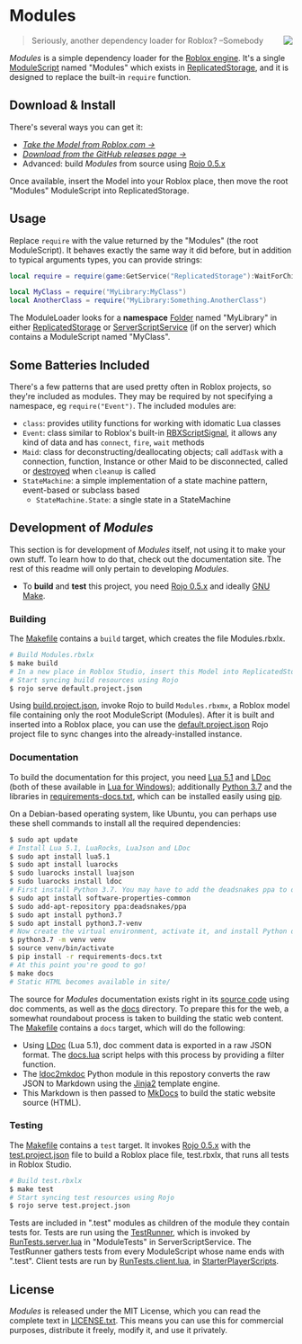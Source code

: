 # Modules

<img align="right" src="docs/Markdown-black.png">

> Seriously, another dependency loader for Roblox? &ndash;Somebody

_Modules_ is a simple dependency loader for the [Roblox engine](https://www.roblox.com). It's a single [ModuleScript](https://developer.roblox.com/en-us/api-reference/class/ModuleScript) named "Modules" which exists in [ReplicatedStorage](https://developer.roblox.com/en-us/api-reference/class/ReplicatedStorage), and it is designed to replace the built-in `require` function.

## Download & Install

There's several ways you can get it:

* _[Take the Model from Roblox.com &rarr;](https://www.roblox.com/library/5517888456/Modules-v1-0-0)_
* _[Download from the GitHub releases page &rarr;](https://github.com/Ozzypig/Modules/releases/)_
* Advanced: build _Modules_ from source using [Rojo 0.5.x](https://github.com/Roblox/rojo)

Once available, insert the Model into your Roblox place, then move the root "Modules" ModuleScript into ReplicatedStorage.

## Usage

Replace `require` with the value returned by the "Modules" (the root ModuleScript). It behaves exactly the same way it did before, but in addition to typical arguments types, you can provide strings:

```lua
local require = require(game:GetService("ReplicatedStorage"):WaitForChild("Modules"))

local MyClass = require("MyLibrary:MyClass")
local AnotherClass = require("MyLibrary:Something.AnotherClass")
```

The ModuleLoader looks for a **namespace** [Folder](https://developer.roblox.com/en-us/api-reference/class/Folder) named "MyLibrary" in either [ReplicatedStorage](https://developer.roblox.com/en-us/api-reference/class/ReplicatedStorage) or [ServerScriptService](https://developer.roblox.com/en-us/api-reference/class/ServerScriptService) (if on the server) which contains a ModuleScript named "MyClass".

## Some Batteries Included

There's a few patterns that are used pretty often in Roblox projects, so they're included as modules. They may be required by not specifying a namespace, eg `require("Event")`. The included modules are:

- `class`: provides utility functions for working with idomatic Lua classes
- `Event`: class similar to Roblox's built-in [RBXScriptSignal](https://developer.roblox.com/en-us/api-reference/datatype/RBXScriptSignal), it allows any kind of data and has `connect`, `fire`, `wait` methods
- `Maid`: class for deconstructing/deallocating objects; call `addTask` with a connection, function, Instance or other Maid to be disconnected, called or [destroyed](https://developer.roblox.com/en-us/api-reference/function/Instance/Destroy) when `cleanup` is called
- `StateMachine`: a simple implementation of a state machine pattern, event-based or subclass based
	- `StateMachine.State`: a single state in a StateMachine

## Development of _Modules_

This section is for development of _Modules_ itself, not using it to make your own stuff. To learn how to do that, check out the documentation site. The rest of this readme will only pertain to developing _Modules_.

  * To **build** and **test** this project, you need [Rojo 0.5.x](https://github.com/Roblox/rojo) and ideally [GNU Make](https://www.gnu.org/software/make/).

### Building

The [Makefile](Makefile) contains a `build` target, which creates the file Modules.rbxlx.

```sh
# Build Modules.rbxlx
$ make build
# In a new place in Roblox Studio, insert this Model into ReplicatedStorage.
# Start syncing build resources using Rojo
$ rojo serve default.project.json
```

Using [build.project.json](build.project.json), invoke Rojo to build `Modules.rbxmx`, a Roblox model file containing only the root ModuleScript (Modules). After it is built and inserted into a Roblox place, you can use the [default.project.json](default.project.json) Rojo project file to sync changes into the already-installed instance.

### Documentation

To build the documentation for this project, you need [Lua 5.1](https://lua.org) and [LDoc](https://github.com/stevedonovan/LDoc) (both of these available in [Lua for Windows](https://github.com/rjpcomputing/luaforwindows)); additionally [Python 3.7](https://www.python.org/) and the libraries in [requirements-docs.txt](requirements-docs.txt), which can be installed easily using [pip](https://pip.pypa.io/en/stable/).

On a Debian-based operating system, like Ubuntu, you can perhaps use these shell commands to install all the required dependencies:

```sh
$ sudo apt update
# Install Lua 5.1, LuaRocks, LuaJson and LDoc
$ sudo apt install lua5.1
$ sudo apt install luarocks
$ sudo luarocks install luajson
$ sudo luarocks install ldoc
# First install Python 3.7. You may have to add the deadsnakes ppa to do this:
$ sudo apt install software-properties-common
$ sudo add-apt-repository ppa:deadsnakes/ppa
$ sudo apt install python3.7
$ sudo apt install python3.7-venv
# Now create the virtual environment, activate it, and install Python dependencies
$ python3.7 -m venv venv
$ source venv/bin/activate
$ pip install -r requirements-docs.txt
# At this point you're good to go!
$ make docs
# Static HTML becomes available in site/
```

The source for _Modules_ documentation exists right in its [source code](src/) using doc comments, as well as the [docs](docs/) directory. To prepare this for the web, a somewhat roundabout process is taken to building the static web content. The [Makefile](Makefile) contains a `docs` target, which will do the following:

* Using [LDoc](https://github.com/stevedonovan/LDoc) (Lua 5.1), doc comment data is exported in a raw JSON format. The [docs.lua](docs.lua) script helps with this process by providing a filter function.
* The [ldoc2mkdoc](ldoc2mkdoc/) Python module in this repostory converts the raw JSON to Markdown using the [Jinja2](https://palletsprojects.com/p/jinja/) template engine.
* This Markdown is then passed to [MkDocs](https://www.mkdocs.org/) to build the static website source (HTML).

### Testing

The [Makefile](Makefile) contains a `test` target. It invokes [Rojo 0.5.x](https://github.com/Roblox/rojo) with the [test.project.json](test.project.json) file to build a Roblox place file, test.rbxlx, that runs all tests in Roblox Studio.

```sh
# Build test.rbxlx
$ make test
# Start syncing test resources using Rojo
$ rojo serve test.project.json
```

Tests are included in ".test" modules as children of the module they contain tests for. Tests are run using the [TestRunner](test/ReplicatedStorage/TestRunner.lua), which is invoked by [RunTests.server.lua](test/ServerScriptService/ModulesTest/RunTests.server.lua) in "ModuleTests" in ServerScriptService. The TestRunner gathers tests from every ModuleScript whose name ends with ".test". Client tests are run by [RunTests.client.lua](test/StarterPlayer/StarterPlayerScripts/RunTests.client.lua), in [StarterPlayerScripts](https://developer.roblox.com/en-us/api-reference/class/StarterPlayerScripts).

## License

_Modules_ is released under the MIT License, which you can read the complete text in [LICENSE.txt](LICENSE.txt). This means you can use this for commercial purposes, distribute it freely, modify it, and use it privately.
